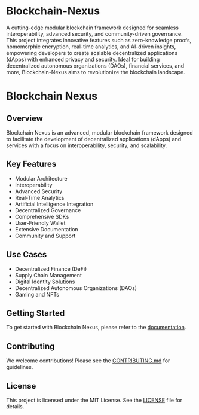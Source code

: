 # Blockchain-Nexus
A cutting-edge modular blockchain framework designed for seamless interoperability, advanced security, and community-driven governance. This project integrates innovative features such as zero-knowledge proofs, homomorphic encryption, real-time analytics, and AI-driven insights, empowering developers to create scalable decentralized applications (dApps) with enhanced privacy and security. Ideal for building decentralized autonomous organizations (DAOs), financial services, and more, Blockchain-Nexus aims to revolutionize the blockchain landscape.

# Blockchain Nexus

## Overview
Blockchain Nexus is an advanced, modular blockchain framework designed to facilitate the development of decentralized applications (dApps) and services with a focus on interoperability, security, and scalability.

## Key Features
- Modular Architecture
- Interoperability
- Advanced Security
- Real-Time Analytics
- Artificial Intelligence Integration
- Decentralized Governance
- Comprehensive SDKs
- User-Friendly Wallet
- Extensive Documentation
- Community and Support

## Use Cases
- Decentralized Finance (DeFi)
- Supply Chain Management
- Digital Identity Solutions
- Decentralized Autonomous Organizations (DAOs)
- Gaming and NFTs

## Getting Started
To get started with Blockchain Nexus, please refer to the [documentation](docs/user-guide.md).

## Contributing
We welcome contributions! Please see the [CONTRIBUTING.md](CONTRIBUTING.md) for guidelines.

## License
This project is licensed under the MIT License. See the [LICENSE](LICENSE) file for details.
